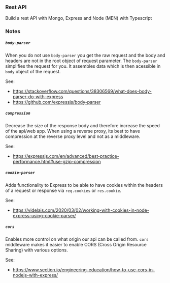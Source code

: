 ### Rest API

Build a rest API with Mongo, Express and Node (MEN) with Typescript


### Notes

##### `body-parser`

When you do not use `body-parser` you get the raw request and the body and headers are not in the root object of request parameter. The `body-parser` simplifies the request for you. It assembles data which is then acessible in `body` object of the request.

See:
- https://stackoverflow.com/questions/38306569/what-does-body-parser-do-with-express
- https://github.com/expressjs/body-parser

##### `compression`

Decrease the size of the response body and therefore increase the speed of the api/web app. When using a reverse proxy, its best to have compression at the reverse proxy level and not as a middleware.

See:
- https://expressjs.com/en/advanced/best-practice-performance.html#use-gzip-compression

##### `cookie-parser`

Adds functionality to Express to be able to have cookies within the headers of a request or response via `req.cookies` or `res.cookie`.

See:
- https://videlais.com/2020/03/02/working-with-cookies-in-node-express-using-cookie-parser/

##### `cors`

Enables more control on what origin our api can be called from. `cors` middleware makes it easier to enable CORS (Cross Origin Resource Sharing) with various options.

See:
- https://www.section.io/engineering-education/how-to-use-cors-in-nodejs-with-express/